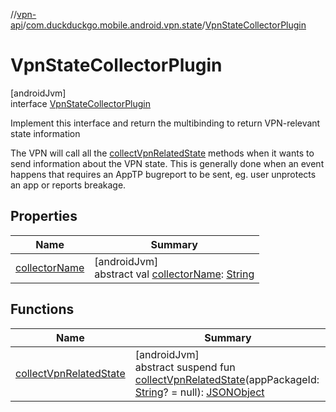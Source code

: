 //[vpn-api](../../../index.md)/[com.duckduckgo.mobile.android.vpn.state](../index.md)/[VpnStateCollectorPlugin](index.md)

# VpnStateCollectorPlugin

[androidJvm]\
interface [VpnStateCollectorPlugin](index.md)

Implement this interface and return the multibinding to return VPN-relevant state information

The VPN will call all the [collectVpnRelatedState](collect-vpn-related-state.md) methods when it wants to send information about the VPN state. This is generally done when an event happens that requires an AppTP bugreport to be sent, eg. user unprotects an app or reports breakage.

## Properties

| Name | Summary |
|---|---|
| [collectorName](collector-name.md) | [androidJvm]<br>abstract val [collectorName](collector-name.md): [String](https://kotlinlang.org/api/latest/jvm/stdlib/kotlin/-string/index.html) |

## Functions

| Name | Summary |
|---|---|
| [collectVpnRelatedState](collect-vpn-related-state.md) | [androidJvm]<br>abstract suspend fun [collectVpnRelatedState](collect-vpn-related-state.md)(appPackageId: [String](https://kotlinlang.org/api/latest/jvm/stdlib/kotlin/-string/index.html)? = null): [JSONObject](https://developer.android.com/reference/kotlin/org/json/JSONObject.html) |
